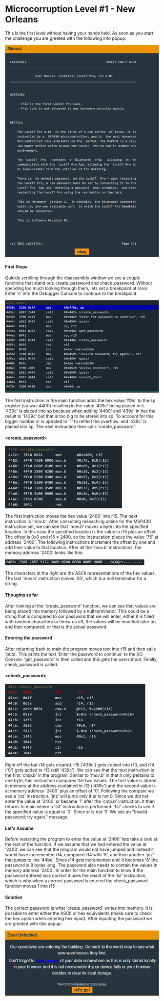 # Microcorruption Level #1 - New Orleans
This is the first level without having your hands held.
As soon as you start the challenge you are greeted with the following info popup:

![](New_Orleans_Images/New_Orleans_Info.png)

#### First Steps
Quickly scrolling through the disassembly window we see a couple functions that stand out: create_password and check_password.
Without spending too much looking through them, lets set a breakpoint at main.
Enter 'c' into the Debugger Console to continue to the breakpoint.

![](New_Orleans_Images/main.png)

The first instruction in the main function adds the hex value 'ff9c' to the sp register (sp was 4400) resulting in the value '439c' being placed in it. '439c' is placed into sp because when adding '4400' and '439c' in hex the result is '1439c' but that is too big to be stored into sp. To account for this bigger number sr is updated to '1' to reflect the overflow. and '439c' is placed into sp.
The next instruction then calls 'create_password'.

#### <create_password>

![](New_Orleans_Images/create_password.png)

The first instruction moves the hex value '2400' into r15. The next instruction is 'mov.b'. After consulting reseaching online for the MSP430 instruction set, we can see that 'mov.b' moves a byte into the specified location. In this case the specified location is the value in r15 plus an offset. The offset is 0x0 and r15 = 2400, so the instrucation places the value '75' at address '2400'. The following instructions increment the offset by one and add their value to that location. After all the 'mov.b' instructions, the memory address '2400' looks like this:  

![](New_Orleans_Images/Memory_password.png)

The characters at the right are the ASCII representations of the hex values. The last 'mov.b' instruction moves '00', which is a null terminator for a string. 

#### Thoughts so far
After looking at the 'create_password' function, we can see that values are being placed into memory followed by a null terminator. This could be a string that is compared to our password that we will enter, either it is filled with random characters to throw us off, the values will be modified later on and then compared, or that is the actual password.

#### Entering the password
After returning back to main the program moves text into r15 and then calls 'puts'. This prints the text 'Enter the password to continue' to the I/O Console. 'get_password' is then called and this gets the users input. Finally, check_password is called.

#### <check_password>

![](New_Orleans_Images/check_password.png)

Right off the bat r14 gets cleared. r15 ('439c') gets copied into r13, and r14 ('0') gets added to r13 (still '439c'). We can see that the next instruction is the first 'cmp.b' in the program. Similar to 'mov.b' in that it only pertains to one byte, this instruction compares the two values. The first value is stored in memory at the address contained in r13 ('439c') and the second value is at memory address '2400' plus an offset of '0'. Following the compare we see a 'jnz' instruction. 'jnz' will jump only if sr is not 0. Since we did not enter the value at '2400' sr became '1' after the 'cmp.b' instruction. It then returns to main where a 'tst' instruction is performed. 'tst' checks to see if the specified value is equal to '0'. Since sr is not '0' We see an "Invalid password; try again." message.

#### Let's Assume

Before restarting the program to enter the value at '2400' lets take a look at the rest of the function. If we assume that we had entered the value at '2400' we can see that the program would not have jumped and instead it would have incremented r14, compared r14 with '8', and then another 'jnz' that jumps to line '44be'. Since r14 gets incremented until it becomes '8' the password is 8 bytes long. The password also needs to contain the values in memory address '2400'. In order for the main function to know if the password entered was correct it uses the result of the 'tst' instruction, which is why when a correct password is entered the check_password function moves 1 into r15

#### Solution
The correct password is what 'create_password' writes into memory. It is possible to enter either the ASCII or hex equivalents (make sure to check the hex option when entering hex input). After inputting the password we are greeted with this popup:

![](New_Orleans_Images/Solution.png)



